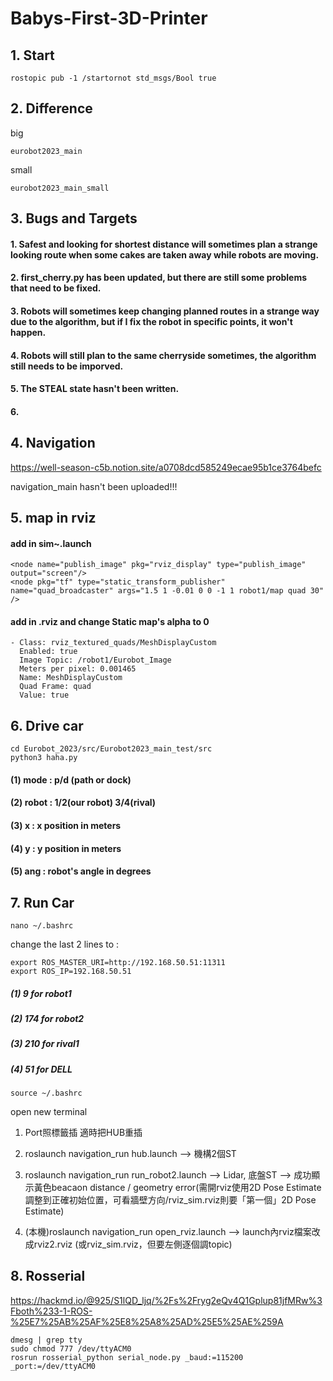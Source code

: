 # Babys-First-3D-Printer

## 1. Start
    rostopic pub -1 /startornot std_msgs/Bool true
    
## 2. Difference

big

    eurobot2023_main
     
small

    eurobot2023_main_small
    
## 3. Bugs and Targets

#### 1. Safest and looking for shortest distance will sometimes plan a strange looking route when some cakes are taken away while robots are moving.
#### 2. first_cherry.py has been updated, but there are still some problems that need to be fixed.
#### 3. Robots will sometimes keep changing planned routes in a strange way due to the algorithm, but if I fix the robot in specific points, it won't happen.
#### 4. Robots will still plan to the same cherryside sometimes, the algorithm still needs to be imporved.
#### 5. The STEAL state hasn't been written.
#### 6. 

## 4. Navigation

https://well-season-c5b.notion.site/a0708dcd585249ecae95b1ce3764befc

navigation_main hasn't been uploaded!!!

## 5. map in rviz
    
#### add in sim~.launch
    <node name="publish_image" pkg="rviz_display" type="publish_image" output="screen"/>
    <node pkg="tf" type="static_transform_publisher" name="quad_broadcaster" args="1.5 1 -0.01 0 0 -1 1 robot1/map quad 30" />

#### add in .rviz and change Static map's alpha to 0
    - Class: rviz_textured_quads/MeshDisplayCustom
      Enabled: true
      Image Topic: /robot1/Eurobot_Image
      Meters per pixel: 0.001465
      Name: MeshDisplayCustom
      Quad Frame: quad
      Value: true

## 6. Drive car

    cd Eurobot_2023/src/Eurobot2023_main_test/src
    python3 haha.py
    
#### (1) mode : p/d (path or dock)
#### (2) robot : 1/2(our robot) 3/4(rival)
#### (3) x : x position in meters
#### (4) y : y position in meters
#### (5) ang : robot's angle in degrees

## 7. Run Car
    
    nano ~/.bashrc

change the last 2 lines to :

    export ROS_MASTER_URI=http://192.168.50.51:11311
    export ROS_IP=192.168.50.51
    
##### (1) 9 for robot1
##### (2) 174 for robot2
##### (3) 210 for rival1
##### (4) 51 for DELL

    source ~/.bashrc
    
open new terminal

1. Port照標籤插 適時把HUB重插

2. roslaunch navigation_run hub.launch --> 機構2個ST

3. roslaunch navigation_run run_robot2.launch --> Lidar, 底盤ST --> 成功顯示黃色beacaon distance / geometry error(需開rviz使用2D Pose Estimate調整到正確初始位置，可看牆壁方向/rviz_sim.rviz則要「第一個」2D Pose Estimate)

4. (本機)roslaunch navigation_run open_rviz.launch --> launch內rviz檔案改成rviz2.rviz (或rviz_sim.rviz，但要左側逐個調topic)

## 8. Rosserial

https://hackmd.io/@925/S1lQD_ljq/%2Fs%2Fryg2eQv4Q1Gplup81jfMRw%3Fboth%233-1-ROS-%25E7%25AB%25AF%25E8%25A8%25AD%25E5%25AE%259A

    dmesg | grep tty
    sudo chmod 777 /dev/ttyACM0
    rosrun rosserial_python serial_node.py _baud:=115200 _port:=/dev/ttyACM0
    

